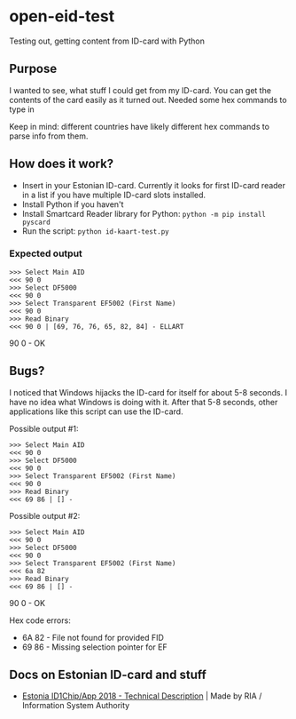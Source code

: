 # open-eid-test
 Testing out, getting content from ID-card with Python

## Purpose
I wanted to see, what stuff I could get from my ID-card. You can get the contents of the card easily as it turned out. Needed some hex commands to type in

Keep in mind: different countries have likely different hex commands to parse info from them.

## How does it work?
- Insert in your Estonian ID-card. Currently it looks for first ID-card reader in a list if you have multiple ID-card slots installed.
- Install Python if you haven't
- Install Smartcard Reader library for Python: `python -m pip install pyscard`
- Run the script: `python id-kaart-test.py`

### Expected output
```
>>> Select Main AID
<<< 90 0
>>> Select DF5000
<<< 90 0
>>> Select Transparent EF5002 (First Name)
<<< 90 0
>>> Read Binary
<<< 90 0 | [69, 76, 76, 65, 82, 84] - ELLART
```

90 0 - OK

## Bugs?
I noticed that Windows hijacks the ID-card for itself for about 5-8 seconds. I have no idea what Windows is doing with it. After that 5-8 seconds, other applications like this script can use the ID-card.

Possible output #1:
```
>>> Select Main AID
<<< 90 0
>>> Select DF5000
<<< 90 0
>>> Select Transparent EF5002 (First Name)
<<< 90 0
>>> Read Binary
<<< 69 86 | [] - 
```

Possible output #2:
```
>>> Select Main AID
<<< 90 0
>>> Select DF5000
<<< 90 0
>>> Select Transparent EF5002 (First Name)
<<< 6a 82
>>> Read Binary
<<< 69 86 | [] -
```

90 0 - OK

Hex code errors:
- 6A 82 - File not found for provided FID
- 69 86 - Missing  selection  pointer  for EF

## Docs on Estonian ID-card and stuff
- [Estonia ID1Chip/App 2018 - Technical Description](https://www.id.ee/wp-content/uploads/2020/10/td-id1-chip-app-1.pdf) | Made by RIA / Information System Authority
